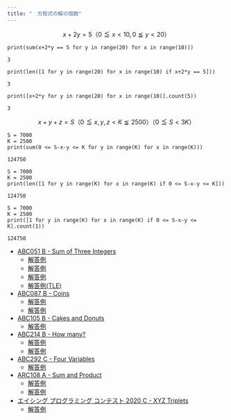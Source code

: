 ```yaml
---
title: "　方程式の解の個数"
---
```


$$
x+2y=5　（0≦x<10, 0≦y<20）
$$

```python:サンプルコード
print(sum(x+2*y == 5 for y in range(20) for x in range(10)))
```

```text:実行結果
3
```

```python:サンプルコード
print(len([1 for y in range(20) for x in range(10) if x+2*y == 5]))
```

```text:実行結果
3
```

```python:サンプルコード
print([x+2*y for y in range(20) for x in range(10)].count(5))
```

```text:実行結果
3
```

$$
x+y+z=S　（0≦x, y, z<K≦2500）（0≦S<3K）
$$

```python:サンプルコード
S = 7000
K = 2500
print(sum(0 <= S-x-y <= K for y in range(K) for x in range(K)))
```

```text:実行結果
124750
```

```python:サンプルコード
S = 7000
K = 2500
print(len([1 for y in range(K) for x in range(K) if 0 <= S-x-y <= K]))
```

```text:実行結果
124750
```

```python:サンプルコード
S = 7000
K = 2500
print([1 for y in range(K) for x in range(K) if 0 <= S-x-y <= K].count(1))
```

```text:実行結果
124750
```

- [ABC051 B - Sum of Three Integers](https://atcoder.jp/contests/abc051/tasks/abc051_b)
    - [解答例](https://atcoder.jp/contests/abc051/submissions/17912319)
    - [解答例](https://atcoder.jp/contests/abc051/submissions/17912297)
    - [解答例](https://atcoder.jp/contests/abc051/submissions/17912310)
    - [解答例(TLE)](https://atcoder.jp/contests/abc051/submissions/17912331)
- [ABC087 B - Coins](https://atcoder.jp/contests/abc087/tasks/abc087_b)
    - [解答例](https://atcoder.jp/contests/abc087/submissions/17912358)
    - [解答例](https://atcoder.jp/contests/abc087/submissions/21913636)
- [ABC105 B - Cakes and Donuts](https://atcoder.jp/contests/abc105/tasks/abc105_b)
    - [解答例](https://atcoder.jp/contests/abc105/submissions/17912375)
- [ABC214 B - How many?](https://atcoder.jp/contests/abc214/tasks/abc214_b)
    - [解答例](https://atcoder.jp/contests/abc214/submissions/25060407)
    - [解答例](https://atcoder.jp/contests/abc214/submissions/25060566)
- [ABC292 C - Four Variables](https://atcoder.jp/contests/abc292/tasks/abc292_c)
    - [解答例](https://atcoder.jp/contests/abc292/submissions/40545439)
- [ARC108 A - Sum and Product](https://atcoder.jp/contests/arc108/tasks/arc108_a)
    - [解答例](https://atcoder.jp/contests/arc108/submissions/24941633)
    - [解答例](https://atcoder.jp/contests/arc108/submissions/24941718)
- [エイシング プログラミング コンテスト 2020 C - XYZ Triplets](https://atcoder.jp/contests/aising2020/tasks/aising2020_c)
    - [解答例](https://atcoder.jp/contests/aising2020/submissions/15185419)
